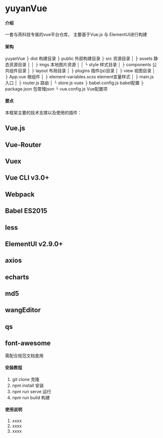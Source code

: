 # yuyanVue

#### 介绍
一套与燕科技专属的vue平台仓库， 主要基于Vue.js 与 ElementUI进行构建

#### 架构
yuyanVue
  ├ dist                      构建目录
  ├ public                    外部构建目录
  ├ src                       资源目录
  │ ├ assets                  静态资源目录
  │ │ ├ imgs                  本地图片资源
  │ │ └ style                 样式目录
  │ ├ components              公共组件目录
  │ ├ layout                  布局目录
  │ ├ plugins                 插件(js)目录
  │ ├ view                    视图目录
  │ ├ App.vue                 根组件
  │ ├ element-variables.scss  element变量样式
  │ ├ main.js                 入口
  │ ├ router.js               路由
  │ └ store.js                vuex
  ├ babel.config.js           babel配置 
  ├ package.json              包管理json
  └ vue.config.js             Vue配置项
  


#### 要点
本框架主要的技术支撑以及使用的插件：
## Vue.js
## Vue-Router
## Vuex
## Vue CLI v3.0+
## Webpack
## Babel ES2015
## less
## ElementUI v2.9.0+
## axios
## echarts
## md5
## wangEditor
## qs
## font-awesome
需配合规范文档食用

#### 安装教程

1. git clone     克隆
2. npm install   安装
3. npm run serve 运行
4. npm run build 构建

#### 使用说明

1. xxxx
2. xxxx
3. xxxx

